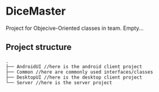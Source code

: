# DiceMaster

Project for Objecive-Oriented classes in team.
Empty...

## Project structure
```
.
├── AndroidUI //here is the android client project 
├── Common //here are commonly used interfaces/classes
├── DesktopUI //here is the desktop client project
└── Server //here is the server project
